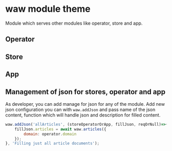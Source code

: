 # waw module theme
Module which serves other modules like operator, store and app.

## Operator
## Store
## App

## Management of json for stores, operator and app
As developer, you can add manage for json for any of the module. Add new json configuration you can with `waw.addJson` and pass name of the json content, function which will handle json and description for filled content.
```javascript
waw.addJson('allArticles', (storeOperatorOrApp, fillJson, reqOrNull)=>{
	fillJson.articles = await waw.articles({
		domain: operator.domain
	});
}, 'Filling just all article documents');
```
